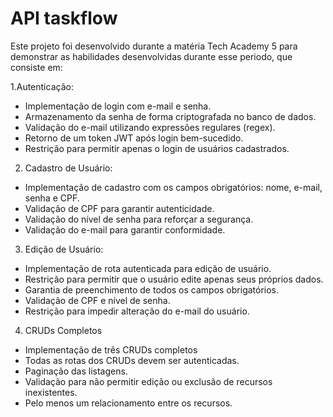 # API taskflow
Este projeto foi desenvolvido durante a matéria Tech Academy 5 para demonstrar as habilidades desenvolvidas durante esse periodo, que consiste em:

1.Autenticação:

- Implementação de login com e-mail e senha. 
- Armazenamento da senha de forma criptografada no banco de dados.
- Validação do e-mail utilizando expressões regulares (regex). 
- Retorno de um token JWT após login bem-sucedido.
- Restrição para permitir apenas o login de usuários cadastrados.

2. Cadastro de Usuário:
   
- Implementação de cadastro com os campos obrigatórios: nome, e-mail, senha e CPF.
- Validação de CPF para garantir autenticidade. 
- Validação do nível de senha para reforçar a segurança. 
- Validação do e-mail para garantir conformidade.

3. Edição de Usuário:
- Implementação de rota autenticada para edição de usuário.
- Restrição para permitir que o usuário edite apenas seus próprios dados. 
- Garantia de preenchimento de todos os campos obrigatórios.
- Validação de CPF e nível de senha.
- Restrição para impedir alteração do e-mail do usuário. 

4. CRUDs Completos
- Implementação de três CRUDs completos
- Todas as rotas dos CRUDs devem ser autenticadas.
- Paginação das listagens.
- Validação para não permitir edição ou exclusão de recursos inexistentes.
- Pelo menos um relacionamento entre os recursos.

